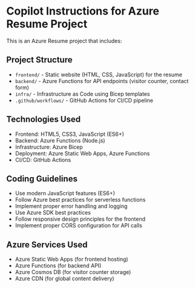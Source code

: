# Copilot Instructions for Azure Resume Project

<!-- Use this file to provide workspace-specific custom instructions to Copilot. For more details, visit https://code.visualstudio.com/docs/copilot/copilot-customization#_use-a-githubcopilotinstructionsmd-file -->

This is an Azure Resume project that includes:

## Project Structure
- `frontend/` - Static website (HTML, CSS, JavaScript) for the resume
- `backend/` - Azure Functions for API endpoints (visitor counter, contact form)
- `infra/` - Infrastructure as Code using Bicep templates
- `.github/workflows/` - GitHub Actions for CI/CD pipeline

## Technologies Used
- Frontend: HTML5, CSS3, JavaScript (ES6+)
- Backend: Azure Functions (Node.js)
- Infrastructure: Azure Bicep
- Deployment: Azure Static Web Apps, Azure Functions
- CI/CD: GitHub Actions

## Coding Guidelines
- Use modern JavaScript features (ES6+)
- Follow Azure best practices for serverless functions
- Implement proper error handling and logging
- Use Azure SDK best practices
- Follow responsive design principles for the frontend
- Implement proper CORS configuration for API calls

## Azure Services Used
- Azure Static Web Apps (for frontend hosting)
- Azure Functions (for backend API)
- Azure Cosmos DB (for visitor counter storage)
- Azure CDN (for global content delivery)
